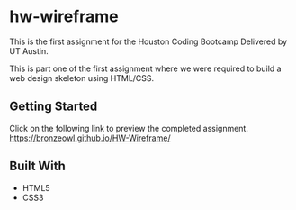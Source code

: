 # hw-wireframe

This is the first assignment for the Houston Coding Bootcamp Delivered by UT Austin.

This is part one of the first assignment where we were required to build a web design skeleton using HTML/CSS. 

## Getting Started

Click on the following link to preview the completed assignment.  
  https://bronzeowl.github.io/HW-Wireframe/

## Built With

* HTML5
* CSS3
